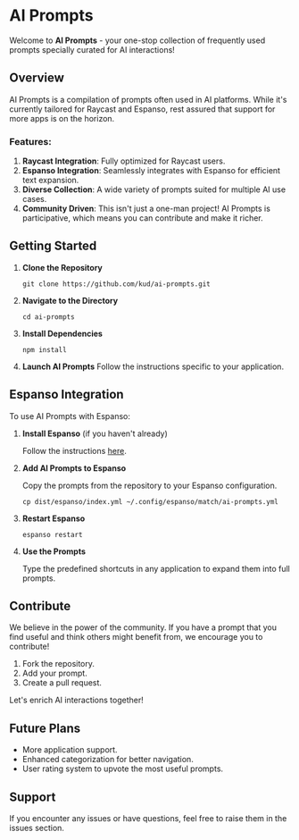 # AI Prompts

Welcome to **AI Prompts** - your one-stop collection of frequently used prompts specially curated for AI interactions!

## Overview

AI Prompts is a compilation of prompts often used in AI platforms. While it's currently tailored for Raycast and Espanso, rest assured that support for more apps is on the horizon.

### Features:

1. **Raycast Integration**: Fully optimized for Raycast users.
2. **Espanso Integration**: Seamlessly integrates with Espanso for efficient text expansion.
3. **Diverse Collection**: A wide variety of prompts suited for multiple AI use cases.
4. **Community Driven**: This isn't just a one-man project! AI Prompts is participative, which means you can contribute and make it richer.

## Getting Started

1. **Clone the Repository**

   ```
   git clone https://github.com/kud/ai-prompts.git
   ```

2. **Navigate to the Directory**

   ```
   cd ai-prompts
   ```

3. **Install Dependencies**

   ```
   npm install
   ```

4. **Launch AI Prompts**
   Follow the instructions specific to your application.

## Espanso Integration

To use AI Prompts with Espanso:

1. **Install Espanso** (if you haven't already)

   Follow the instructions [here](https://espanso.org/install/).

2. **Add AI Prompts to Espanso**

   Copy the prompts from the repository to your Espanso configuration.

   ```
   cp dist/espanso/index.yml ~/.config/espanso/match/ai-prompts.yml
   ```

3. **Restart Espanso**

   ```
   espanso restart
   ```

4. **Use the Prompts**

   Type the predefined shortcuts in any application to expand them into full prompts.

## Contribute

We believe in the power of the community. If you have a prompt that you find useful and think others might benefit from, we encourage you to contribute!

1. Fork the repository.
2. Add your prompt.
3. Create a pull request.

Let's enrich AI interactions together!

## Future Plans

- More application support.
- Enhanced categorization for better navigation.
- User rating system to upvote the most useful prompts.

## Support

If you encounter any issues or have questions, feel free to raise them in the issues section.
